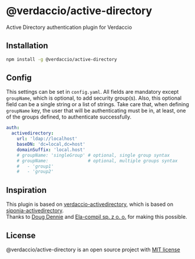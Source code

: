 # @verdaccio/active-directory

Active Directory authentication plugin for Verdaccio

## Installation

```bash
npm install -g @verdaccio/active-directory
```

## Config

This settings can be set in `config.yaml`. All fields are mandatory except `groupName`, which is optional, to add security group(s). Also, this optional field can be a single string or a list of strings. Take care that, when defining `groupName` key, the user that will be authenticating must be in, at least, one of the groups defined, to authenticate successfully.

```yaml
auth:
  activedirectory:
    url: 'ldap://localhost'
    baseDN: 'dc=local,dc=host'
    domainSuffix: 'local.host'
    # groupName: 'singleGroup' # optional, single group syntax
    # groupName:               # optional, multiple groups syntax
    #   - 'group1'
    #   - 'group2'
```

## Inspiration

This plugin is based on [verdaccio-activedirectory](https://github.com/nowhammies/verdaccio-activedirectory), which is based on [siponia-activedirectory](https://github.com/ela-compil/sinopia-activedirectory).  
Thanks to [Doug Dennie](https://github.com/nowhammies) and [Ela-compil sp. z o. o.](https://github.com/ela-compil) for making this possible.

## License

@verdaccio/active-directory is an open source project with [MIT license](LICENSE)
